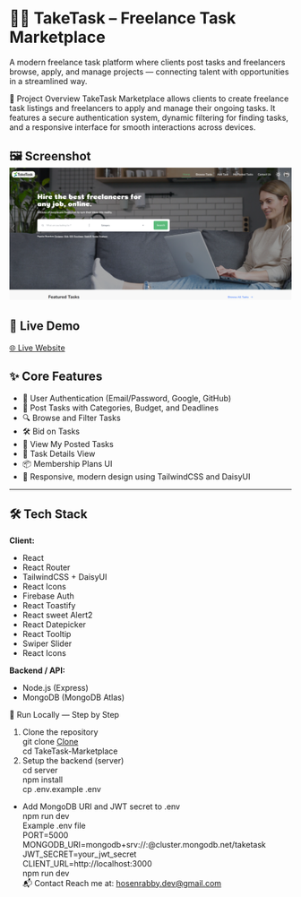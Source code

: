 # 🧑‍💻 TakeTask – Freelance Task Marketplace

A modern freelance task platform where clients post tasks and freelancers browse, apply, and manage projects — connecting talent with opportunities in a streamlined way.

🔎 Project Overview
TakeTask Marketplace allows clients to create freelance task listings and freelancers to apply and manage their ongoing tasks. It features a secure authentication system, dynamic filtering for finding tasks, and a responsive interface for smooth interactions across devices.

🖼 Screenshot
![Review Tracker — screenshot](./public/Screenshot.png)
---
## 🚀 Live Demo

[🌐 Live Website](https://take-task-marketplace-77c6d4.netlify.app/)

## ✨ Core Features

- 👤 User Authentication (Email/Password, Google, GitHub)
- 📝 Post Tasks with Categories, Budget, and Deadlines
- 🔍 Browse and Filter Tasks
- 🛠 Bid on Tasks
- 💼 View My Posted Tasks
- 💬 Task Details View
- 📦 Membership Plans UI
- 🎨 Responsive, modern design using TailwindCSS and DaisyUI

---

## 🛠 Tech Stack

**Client:**
- React
- React Router
- TailwindCSS + DaisyUI
- React Icons
- Firebase Auth
- React Toastify
- React sweet Alert2
- React Datepicker
- React Tooltip
- Swiper Slider
- React Icons

**Backend / API:**
- Node.js (Express)
- MongoDB (MongoDB Atlas)

🚀 Run Locally — Step by Step
1. Clone the repository <br/>
git clone [Clone](https://github.com/hosenrabby/TakeTask-4-freelanceTasks-client.git)<br/>
cd TakeTask-Marketplace<br/>
2. Setup the backend (server)<br/>
cd server<br/>
npm install<br/>
cp .env.example .env<br/>
- Add MongoDB URI and JWT secret to .env<br/>
npm run dev<br/>
Example .env file<br/>
PORT=5000<br/>
MONGODB_URI=mongodb+srv://<user>:<pass>@cluster.mongodb.net/taketask<br/>
JWT_SECRET=your_jwt_secret<br/>
CLIENT_URL=http://localhost:3000<br/>
npm run dev<br/>
📬 Contact
Reach me at: hosenrabby.dev@gmail.com

